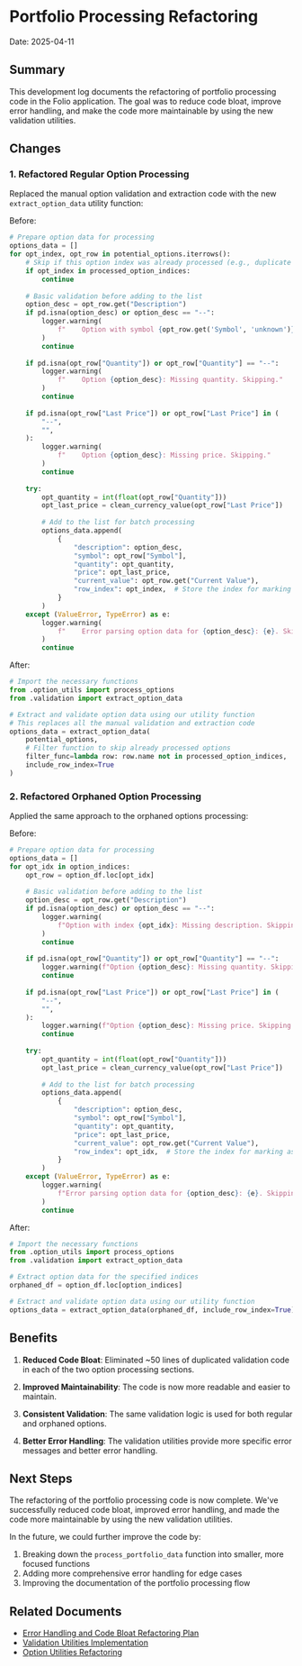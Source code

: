 # Portfolio Processing Refactoring

Date: 2025-04-11

## Summary

This development log documents the refactoring of portfolio processing code in the Folio application. The goal was to reduce code bloat, improve error handling, and make the code more maintainable by using the new validation utilities.

## Changes

### 1. Refactored Regular Option Processing

Replaced the manual option validation and extraction code with the new `extract_option_data` utility function:

Before:
```python
# Prepare option data for processing
options_data = []
for opt_index, opt_row in potential_options.iterrows():
    # Skip if this option index was already processed (e.g., duplicate description)
    if opt_index in processed_option_indices:
        continue
        
    # Basic validation before adding to the list
    option_desc = opt_row.get("Description")
    if pd.isna(option_desc) or option_desc == "--":
        logger.warning(
            f"    Option with symbol {opt_row.get('Symbol', 'unknown')}: Missing description. Skipping."
        )
        continue
        
    if pd.isna(opt_row["Quantity"]) or opt_row["Quantity"] == "--":
        logger.warning(
            f"    Option {option_desc}: Missing quantity. Skipping."
        )
        continue
        
    if pd.isna(opt_row["Last Price"]) or opt_row["Last Price"] in (
        "--",
        "",
    ):
        logger.warning(
            f"    Option {option_desc}: Missing price. Skipping."
        )
        continue
        
    try:
        opt_quantity = int(float(opt_row["Quantity"]))
        opt_last_price = clean_currency_value(opt_row["Last Price"])
        
        # Add to the list for batch processing
        options_data.append(
            {
                "description": option_desc,
                "symbol": opt_row["Symbol"],
                "quantity": opt_quantity,
                "price": opt_last_price,
                "current_value": opt_row.get("Current Value"),
                "row_index": opt_index,  # Store the index for marking as processed later
            }
        )
    except (ValueError, TypeError) as e:
        logger.warning(
            f"    Error parsing option data for {option_desc}: {e}. Skipping."
        )
        continue
```

After:
```python
# Import the necessary functions
from .option_utils import process_options
from .validation import extract_option_data

# Extract and validate option data using our utility function
# This replaces all the manual validation and extraction code
options_data = extract_option_data(
    potential_options,
    # Filter function to skip already processed options
    filter_func=lambda row: row.name not in processed_option_indices,
    include_row_index=True
)
```

### 2. Refactored Orphaned Option Processing

Applied the same approach to the orphaned options processing:

Before:
```python
# Prepare option data for processing
options_data = []
for opt_idx in option_indices:
    opt_row = option_df.loc[opt_idx]
    
    # Basic validation before adding to the list
    option_desc = opt_row.get("Description")
    if pd.isna(option_desc) or option_desc == "--":
        logger.warning(
            f"Option with index {opt_idx}: Missing description. Skipping."
        )
        continue
        
    if pd.isna(opt_row["Quantity"]) or opt_row["Quantity"] == "--":
        logger.warning(f"Option {option_desc}: Missing quantity. Skipping.")
        continue
        
    if pd.isna(opt_row["Last Price"]) or opt_row["Last Price"] in (
        "--",
        "",
    ):
        logger.warning(f"Option {option_desc}: Missing price. Skipping.")
        continue
        
    try:
        opt_quantity = int(float(opt_row["Quantity"]))
        opt_last_price = clean_currency_value(opt_row["Last Price"])
        
        # Add to the list for batch processing
        options_data.append(
            {
                "description": option_desc,
                "symbol": opt_row["Symbol"],
                "quantity": opt_quantity,
                "price": opt_last_price,
                "current_value": opt_row.get("Current Value"),
                "row_index": opt_idx,  # Store the index for marking as processed later
            }
        )
    except (ValueError, TypeError) as e:
        logger.warning(
            f"Error parsing option data for {option_desc}: {e}. Skipping."
        )
        continue
```

After:
```python
# Import the necessary functions
from .option_utils import process_options
from .validation import extract_option_data

# Extract option data for the specified indices
orphaned_df = option_df.loc[option_indices]

# Extract and validate option data using our utility function
options_data = extract_option_data(orphaned_df, include_row_index=True)
```

## Benefits

1. **Reduced Code Bloat**: Eliminated ~50 lines of duplicated validation code in each of the two option processing sections.

2. **Improved Maintainability**: The code is now more readable and easier to maintain.

3. **Consistent Validation**: The same validation logic is used for both regular and orphaned options.

4. **Better Error Handling**: The validation utilities provide more specific error messages and better error handling.

## Next Steps

The refactoring of the portfolio processing code is now complete. We've successfully reduced code bloat, improved error handling, and made the code more maintainable by using the new validation utilities.

In the future, we could further improve the code by:

1. Breaking down the `process_portfolio_data` function into smaller, more focused functions
2. Adding more comprehensive error handling for edge cases
3. Improving the documentation of the portfolio processing flow

## Related Documents

- [Error Handling and Code Bloat Refactoring Plan](../devplan/2025-04-11-error-handling-and-code-bloat-refactoring.md)
- [Validation Utilities Implementation](./2025-04-11-validation-utilities-implementation.md)
- [Option Utilities Refactoring](./2025-04-11-option-utils-refactoring.md)
